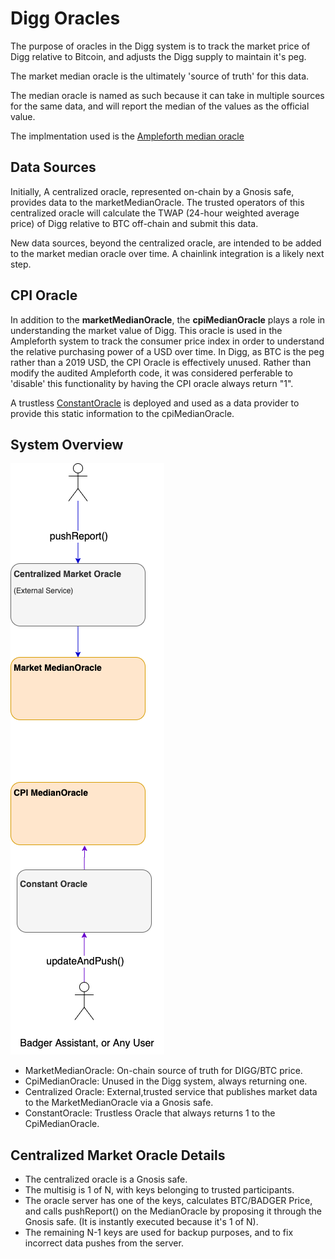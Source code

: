 # Digg Oracles
The purpose of oracles in the Digg system is to track the market price of Digg relative to Bitcoin, and adjusts the Digg supply to maintain it's peg.

The market median oracle is the ultimately 'source of truth' for this data.

The median oracle is named as such because it can take in multiple sources for the same data, and will report the median of the values as the official value.

The implmentation used is the [Ampleforth median oracle](https://github.com/ampleforth/market-oracle)

## Data Sources
Initially, A centralized oracle, represented on-chain by a Gnosis safe, provides data to the marketMedianOracle. The trusted operators of this centralized oracle will calculate the TWAP (24-hour weighted average price) of Digg relative to BTC off-chain and submit this data.

New data sources, beyond the centralized oracle, are intended to be added to the market median oracle over time. A chainlink integration is a likely next step.

## CPI Oracle
In addition to the **marketMedianOracle**, the **cpiMedianOracle** plays a role in understanding the market value of Digg. This oracle is used in the Ampleforth system to track the consumer price index in order to understand the relative purchasing power of a USD over time. In Digg, as BTC is the peg rather than a 2019 USD, the CPI Oracle is effectively unused. Rather than modify the audited Ampleforth code, it was considered perferable to 'disable' this functionality by having the CPI oracle always return "1".

A trustless [ConstantOracle](https://github.com/Badger-Finance/digg-oracles/blob/master/contracts/ConstantOracle.sol) is deployed and used as a data provider to provide this static information to the cpiMedianOracle.

## System Overview
![Oracles](/images/badger-oracles.png)

- MarketMedianOracle: On-chain source of truth for DIGG/BTC price.
- CpiMedianOracle: Unused in the Digg system, always returning one.
- Centralized Oracle: External,trusted service that publishes market data to the MarketMedianOracle via a Gnosis safe.
- ConstantOracle: Trustless Oracle that always returns 1 to the CpiMedianOracle.

## Centralized Market Oracle Details
* The centralized oracle is a Gnosis safe.
* The multisig is 1 of N, with keys belonging to trusted participants.
* The oracle server has one of the keys, calculates BTC/BADGER Price, and calls pushReport() on the MedianOracle by proposing it through the Gnosis safe. (It is instantly executed because it's 1 of N).
* The remaining N-1 keys are used for backup purposes, and to fix incorrect data pushes from the server.
